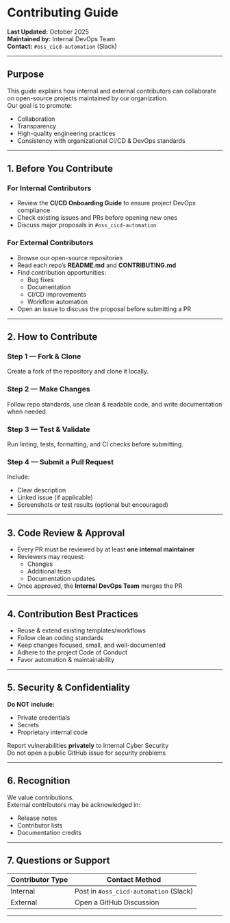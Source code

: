 # Contributing Guide

**Last Updated:** October 2025  
**Maintained by:** Internal DevOps Team  
**Contact:** `#oss_cicd-automation` (Slack)

---

## Purpose

This guide explains how internal and external contributors can collaborate on open-source projects maintained by our organization.  
Our goal is to promote:

- Collaboration  
- Transparency  
- High-quality engineering practices  
- Consistency with organizational CI/CD & DevOps standards  

---

## 1. Before You Contribute

### **For Internal Contributors**
- Review the **CI/CD Onboarding Guide** to ensure project DevOps compliance
- Check existing issues and PRs before opening new ones
- Discuss major proposals in `#oss_cicd-automation`

### **For External Contributors**
- Browse our open-source repositories
- Read each repo’s **README.md** and **CONTRIBUTING.md**
- Find contribution opportunities:
  - Bug fixes
  - Documentation
  - CI/CD improvements
  - Workflow automation
- Open an issue to discuss the proposal before submitting a PR

---

## 2. How to Contribute

### **Step 1 — Fork & Clone**
Create a fork of the repository and clone it locally.

### **Step 2 — Make Changes**
Follow repo standards, use clean & readable code, and write documentation when needed.

### **Step 3 — Test & Validate**
Run linting, tests, formatting, and CI checks before submitting.

### **Step 4 — Submit a Pull Request**
Include:
- Clear description
- Linked issue (if applicable)
- Screenshots or test results (optional but encouraged)

---

## 3. Code Review & Approval

- Every PR must be reviewed by at least **one internal maintainer**
- Reviewers may request:
  - Changes
  - Additional tests
  - Documentation updates
- Once approved, the **Internal DevOps Team** merges the PR

---

## 4. Contribution Best Practices

- Reuse & extend existing templates/workflows  
- Follow clean coding standards  
- Keep changes focused, small, and well-documented  
- Adhere to the project Code of Conduct  
- Favor automation & maintainability  

---

## 5. Security & Confidentiality

**Do NOT include:**
- Private credentials
- Secrets
- Proprietary internal code

Report vulnerabilities **privately** to Internal Cyber Security  
Do not open a public GitHub issue for security problems

---

## 6. Recognition

We value contributions.  
External contributors may be acknowledged in:
- Release notes
- Contributor lists
- Documentation credits

---

## 7. Questions or Support

| Contributor Type  | Contact Method                         |
|------------------ |----------------------------------------|
| Internal          | Post in `#oss_cicd-automation` (Slack) |
| External          | Open a GitHub Discussion               |

---

